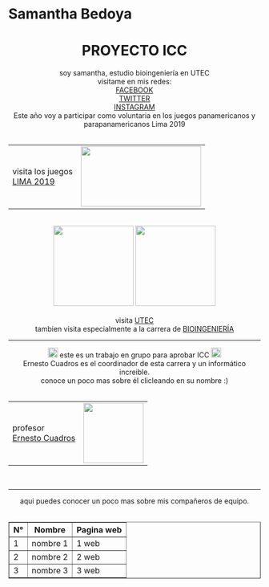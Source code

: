 # Samantha Bedoya
<html>
<head>
<body background="https://st2.depositphotos.com/1915497/10879/i/950/depositphotos_108798802-stock-photo-purple-dots-pattern.jpg">
<link rel="icon" href="https://upload.wikimedia.org/wikipedia/commons/1/1c/Avengers_endgame_2019_avengers_logo_png_by_mintmovi3_dd4bz30-pre.png" type="image/png">
<title> samantha bedoya </title>
</head>
<body>
<CENTER><H1>PROYECTO ICC</H1>
soy samantha, estudio bioingeniería en UTEC<br>
visitame en mis redes:<br>
<a href="https://www.facebook.com/samantha.bedoya.779?ref=bookmarks">FACEBOOK</a>
<br>
<a href="https://twitter.com/sammy_bedoya02">TWITTER</a>
<br>
<a href="https://www.instagram.com/samydoya04/?hl=es-la">INSTAGRAM</a>
<br>
Este año voy a participar como voluntaria en los juegos panamericanos y parapanamericanos Lima 2019<br>
<table>
<tr>
<br>
<td>visita los juegos<br><a href="https://www.lima2019.pe/">LIMA 2019</a>
</td>
<td><IMG SRC="http://www.pasasurf.org/wp-content/uploads/2017/07/panamericanos-mobile-es-777x437.png" WIDTH=240 HEIGHT=120></td>
</tr>
</table>
<br>
<IMG SRC="https://2.bp.blogspot.com/-FFVPfgAwfW4/Wp3BRQ2NiSI/AAAAAAAAK80/1NpK6c_nAawu5cjCzi6dn_ETT0eIGrYiQCLcBGAs/s1600/UTEC.png" WIDTH=160 HEIGHT=160>
<IMG SRC="https://encrypted-tbn0.gstatic.com/images?q=tbn:ANd9GcRP4gczMKFeTBxB4Q3BlKRS6srqTSuoWqNd2gu6GfwsOiQEHnMA" WIDTH=160 HEIGHT=160>
<br><br>
visita <a href="https://www.utec.edu.pe/">UTEC</a>
<br>
tambien visita especialmente a la carrera de 
<a href="https://www.utec.edu.pe/carreras-de-ingenieria/bioingenieria">BIOINGENIERÍA</a>
<br>
<hr>
<IMG SRC="https://www.somosmamas.com.ar/wp-content/uploads/2017/11/emoji-divertido.png" WIDTH=20 HEIGHT=20>
este es un trabajo en grupo para aprobar ICC
<IMG SRC="https://www.somosmamas.com.ar/wp-content/uploads/2017/11/emoji-divertido.png" WIDTH=20 HEIGHT=20><br>
Ernesto Cuadros es el coordinador de esta carrera y un informático increible.<br>
conoce un poco mas sobre él clicleando en su nombre :)
<br>
<table>
<tr>
<br>
<td>profesor<br><a href="https://www.utec.edu.pe/profesores/ernesto-cuadros-vargas">Ernesto Cuadros</a>
</td>
<td><IMG SRC="https://www.utec.edu.pe/sites/default/files//pictures/picture-433-1474585521.jpg" WIDTH=120 HEIGHT=120></td>
</tr>
</table><br>
<hr>
aqui puedes conocer un poco mas sobre mis compañeros de equipo.
<br><br>
<table border="1">
<tr>
<th>N°</th>
<th>Nombre</th>
<th>Pagina web</th>
</tr>
<tr>
<td>1</td>
<td>nombre 1</td>
<td>1 web</td>
</tr>
<tr>
<td>2</td>
<td>nombre 2</td>
<td>2 web</td>
</tr>
<tr>
<td>3</td>
<td>nombre 3</td>
<td>3 web</td>
</tr>
</table>

</body>
</html>
